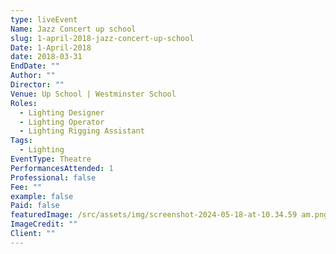 ```yaml
---
type: liveEvent
Name: Jazz Concert up school
slug: 1-april-2018-jazz-concert-up-school
Date: 1-April-2018
date: 2018-03-31
EndDate: ""
Author: ""
Director: ""
Venue: Up School | Westminster School
Roles:
  - Lighting Designer
  - Lighting Operator
  - Lighting Rigging Assistant
Tags:
  - Lighting
EventType: Theatre
PerformancesAttended: 1
Professional: false
Fee: ""
example: false
Paid: false
featuredImage: /src/assets/img/screenshot-2024-05-18-at-10.34.59 am.png
ImageCredit: ""
Client: ""
---
```

